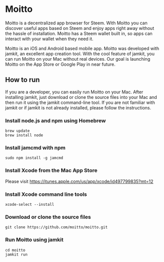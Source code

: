 # Moitto

Moitto is a decentralized app browser for Steem. With Moitto you can discover useful apps based on Steem and enjoy apps right away without the hassle of installation. Moitto has a Steem wallet built in, so apps can interact with your wallet when they need it.

Moitto is an iOS and Android based mobile app. Moitto was developed with jamkit, an excellent app creation tool. With the cool feature of jamkit, you can run Moitto on your Mac without real devices. Our goal is launching Moitto on the App Store or Google Play in near future. 

## How to run

If you are a developer, you can easily run Moitto on your Mac. After installing jamkit, just download or clone the source files into your Mac and then run it using the jamkit command-line tool. If you are not familiar with jamkit or if jamkit is not already installed, please follow the instructions.

### Install node.js and npm using Homebrew

    brew update
    brew install node

### Install jamcmd with npm

    sudo npm install -g jamcmd

### Install Xcode from the Mac App Store

Please visit https://itunes.apple.com/us/app/xcode/id497799835?mt=12

### Install Xcode command line tools

    xcode-select --install

### Download or clone the source files

    git clone https://github.com/moitto/moitto.git

### Run Moitto using jamkit

    cd moitto
    jamkit run

